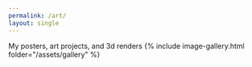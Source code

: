 ```yaml
---
permalink: /art/
layout: single
---
```

My posters, art projects, and 3d renders
{% include image-gallery.html folder="/assets/gallery" %}